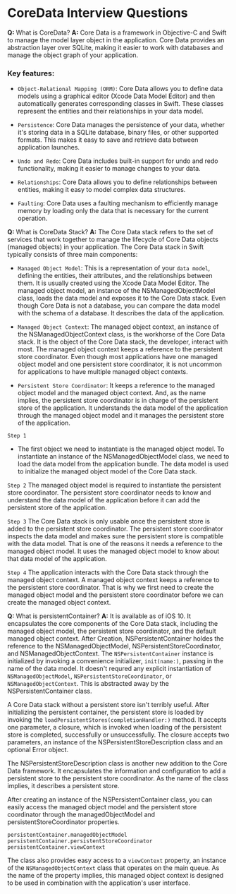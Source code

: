 
# CoreData Interview Questions

**Q:** What is CoreData?
**A:** Core Data is a framework in Objective-C and Swift to manage the model layer object in the application. Core Data provides an abstraction layer over SQLite, making it easier to work with databases and manage the object graph of your application.

### Key features:

- `Object-Relational Mapping (ORM)`: Core Data allows you to define data models using a graphical editor (Xcode Data Model Editor) and then automatically generates corresponding classes in Swift. These classes represent the entities and their relationships in your data model.

- `Persistence`: Core Data manages the persistence of your data, whether it's storing data in a SQLite database, binary files, or other supported formats. This makes it easy to save and retrieve data between application launches.

- `Undo and Redo`: Core Data includes built-in support for undo and redo functionality, making it easier to manage changes to your data.

- `Relationships`: Core Data allows you to define relationships between entities, making it easy to model complex data structures.

- `Faulting`: Core Data uses a faulting mechanism to efficiently manage memory by loading only the data that is necessary for the current operation.


**Q:** What is CoreData Stack?
**A:** The Core Data stack refers to the set of services that work together to manage the lifecycle of Core Data objects (managed objects) in your application. The Core Data stack in Swift typically consists of three main components:

- `Managed Object Model`: This is a representation of your `data model`, defining the entities, their attributes, and the relationships between them. It is usually created using the Xcode Data Model Editor. The managed object model, an instance of the NSManagedObjectModel class, loads the data model and exposes it to the Core Data stack. Even though Core Data is not a database, you can compare the data model with the schema of a database. It describes the data of the application.

- `Managed Object Context`: The managed object context, an instance of the NSManagedObjectContext class, is the workhorse of the Core Data stack. It is the object of the Core Data stack, the developer, interact with most. The managed object context keeps a reference to the persistent store coordinator. Even though most applications have one managed object model and one persistent store coordinator, it is not uncommon for applications to have multiple managed object contexts.

- `Persistent Store Coordinator`: It keeps a reference to the managed object model and the managed object context. And, as the name implies, the persistent store coordinator is in charge of the persistent store of the application. It understands the data model of the application through the managed object model and it manages the persistent store of the application.

`Step 1`
 - The first object we need to instantiate is the managed object model. To instantiate an instance of the NSManagedObjectModel class, we need to load the data model from the application bundle. The data model is used to initialize the managed object model of the Core Data stack.
 
 `Step 2`
The managed object model is required to instantiate the persistent store coordinator. The persistent store coordinator needs to know and understand the data model of the application before it can add the persistent store of the application.

`Step 3`
The Core Data stack is only usable once the persistent store is added to the persistent store coordinator. The persistent store coordinator inspects the data model and makes sure the persistent store is compatible with the data model. That is one of the reasons it needs a reference to the managed object model. It uses the managed object model to know about that data model of the application.

`Step 4`
The application interacts with the Core Data stack through the managed object context. A managed object context keeps a reference to the persistent store coordinator. That is why we first need to create the managed object model and the persistent store coordinator before we can create the managed object context.


**Q:** What is persistentContainer?
**A:** It is available as of iOS 10. It encapsulates the core components of the Core Data stack, including the managed object model, the persistent store coordinator, and the default managed object context. After Creation, NSPersistentContainer holdes the reference to the NSManagedObjectModel, NSPersistentStoreCoordinator, and NSManagedObjectContext.
The `NSPersistentContainer` instance is initialized by invoking a convenience initializer, `init(name:)`, passing in the name of the data model. It doesn't requred any explicit instantiation of `NSManagedObjectModel`, `NSPersistentStoreCoordinator`, or `NSManagedObjectContext`. This is abstracted away by the NSPersistentContainer class.

A Core Data stack without a persistent store isn't terribly useful. After initializing the persistent container, the persistent store is loaded by invoking the `loadPersistentStores(completionHandler:)` method. It accepts one parameter, a closure, which is invoked when loading of the persistent store is completed, successfully or unsuccessfully. The closure accepts two parameters, an instance of the NSPersistentStoreDescription class and an optional Error object.

The NSPersistentStoreDescription class is another new addition to the Core Data framework. It encapsulates the information and configuration to add a persistent store to the persistent store coordinator. As the name of the class implies, it describes a persistent store.

After creating an instance of the NSPersistentContainer class, you can easily access the managed object model and the persistent store coordinator through the managedObjectModel and persistentStoreCoordinator properties.

```
persistentContainer.managedObjectModel
persistentContainer.persistentStoreCoordinator
persistentContainer.viewContext
```

The class also provides easy access to a `viewContext` property, an instance of the `NSManagedObjectContext` class that operates on the main queue. As the name of the property implies, this managed object context is designed to be used in combination with the application's user interface.
